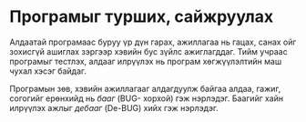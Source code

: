 # Програмыг турших, сайжруулах

Алдаатай програмаас буруу үр дүн гарах, ажиллагаа нь гацах, санах ойг зохисгүй ашиглах зэргээр хэвийн бус зүйлс ажиглагддаг. Тийм учраас програмыг тестлэх, алдааг илрүүлэх нь програм хөгжүүлэлтийн маш чухал хэсэг байдаг.

Програмын зөв,  хэвийн ажиллагааг алдагдуулж  байгаа алдаа, гажиг, согогийг ерөнхийд нь *бааг* (BUG- хорхой)  гэж нэрлэдэг. Баагийг хайн илрүүлэх ажлыг *дебааг* (De-BUG)  хийх гэж нэрлэдэг.
